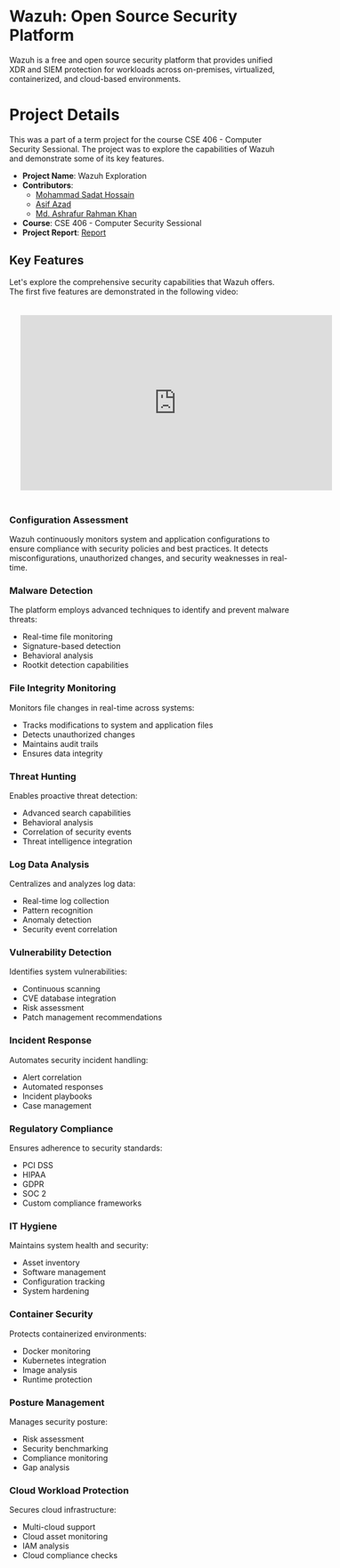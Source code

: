 # Wazuh: Open Source Security Platform

Wazuh is a free and open source security platform that provides unified XDR and SIEM protection for workloads across on-premises, virtualized, containerized, and cloud-based environments.

# Project Details
This was a part of a term project for the course CSE 406 - Computer Security Sessional. The project was to explore the capabilities of Wazuh and demonstrate some of its key features.

- **Project Name**: Wazuh Exploration
- **Contributors**: 
    - [Mohammad Sadat Hossain](https://github.com/sadathossain01)
    - [Asif Azad](https://github.com/BRAINIAC2677)
    - [Md. Ashrafur Rahman Khan](https://github.com/risenfromashes)
- **Course**: CSE 406 - Computer Security Sessional
- **Project Report**: [Report](https://drive.google.com/file/d/1dOlKLEFnIS4G8Gbm7_jTdB1oMcLLxnXX/view?usp=sharing)

## Key Features

Let's explore the comprehensive security capabilities that Wazuh offers. The first five features are demonstrated in the following video:
<div style="padding: 20px;">
    <iframe width="560" height="315" src="https://www.youtube.com/embed/Ndw6Fwi2i3w" title="YouTube video player" frameborder="0" allow="accelerometer; autoplay; clipboard-write; encrypted-media; gyroscope; picture-in-picture" allowfullscreen></iframe>
</div>

### Configuration Assessment
Wazuh continuously monitors system and application configurations to ensure compliance with security policies and best practices. It detects misconfigurations, unauthorized changes, and security weaknesses in real-time.

### Malware Detection
The platform employs advanced techniques to identify and prevent malware threats:
- Real-time file monitoring
- Signature-based detection
- Behavioral analysis
- Rootkit detection capabilities

### File Integrity Monitoring
Monitors file changes in real-time across systems:
- Tracks modifications to system and application files
- Detects unauthorized changes
- Maintains audit trails
- Ensures data integrity

### Threat Hunting
Enables proactive threat detection:
- Advanced search capabilities
- Behavioral analysis
- Correlation of security events
- Threat intelligence integration

### Log Data Analysis
Centralizes and analyzes log data:
- Real-time log collection
- Pattern recognition
- Anomaly detection
- Security event correlation

### Vulnerability Detection
Identifies system vulnerabilities:
- Continuous scanning
- CVE database integration
- Risk assessment
- Patch management recommendations

### Incident Response
Automates security incident handling:
- Alert correlation
- Automated responses
- Incident playbooks
- Case management

### Regulatory Compliance
Ensures adherence to security standards:
- PCI DSS
- HIPAA
- GDPR
- SOC 2
- Custom compliance frameworks

### IT Hygiene
Maintains system health and security:
- Asset inventory
- Software management
- Configuration tracking
- System hardening

### Container Security
Protects containerized environments:
- Docker monitoring
- Kubernetes integration
- Image analysis
- Runtime protection

### Posture Management
Manages security posture:
- Risk assessment
- Security benchmarking
- Compliance monitoring
- Gap analysis

### Cloud Workload Protection
Secures cloud infrastructure:
- Multi-cloud support
- Cloud asset monitoring
- IAM analysis
- Cloud compliance checks